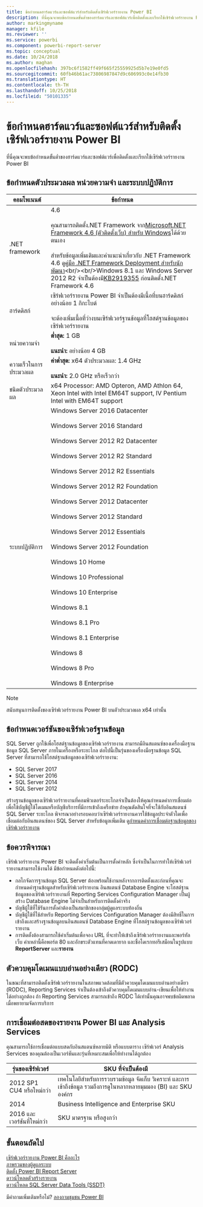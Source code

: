 ```yaml
---
title: ข้อกำหนดฮาร์ดแวร์และซอฟต์แวร์สำหรับติดตั้งเซิร์ฟเวอร์รายงาน Power BI
description: ที่นี่คุณจะพบข้อกำหนดขั้นต่ำของฮาร์ดแวร์และซอฟต์แวร์เพื่อติดตั้งและเรียกใช้เซิร์ฟเวอร์รายงาน Power BI
author: markingmyname
manager: kfile
ms.reviewer: ''
ms.service: powerbi
ms.component: powerbi-report-server
ms.topic: conceptual
ms.date: 10/24/2018
ms.author: maghan
ms.openlocfilehash: 397bc6f1582ff49f665f25559925d5b7e19e0fd5
ms.sourcegitcommit: 60fb46b61ac73806987847d9c606993c0e14fb30
ms.translationtype: HT
ms.contentlocale: th-TH
ms.lasthandoff: 10/25/2018
ms.locfileid: "50101335"
---
```

# <a name="hardware-and-software-requirements-for-installing-power-bi-report-server"></a>ข้อกำหนดฮาร์ดแวร์และซอฟต์แวร์สำหรับติดตั้งเซิร์ฟเวอร์รายงาน Power BI
ที่นี่คุณจะพบข้อกำหนดขั้นต่ำของฮาร์ดแวร์และซอฟต์แวร์เพื่อติดตั้งและเรียกใช้เซิร์ฟเวอร์รายงาน Power BI

## <a name="processor-memory-and-operating-system-requirements"></a>ข้อกำหนดตัวประมวลผล หน่วยความจำ และระบบปฏิบัติการ

| คอมโพเนนต์ | ข้อกำหนด |
| --- | --- |
| .NET framework |4.6<br><br>คุณสามารถติดตั้ง.NET Framework จาก[Microsoft.NET Framework 4.6 (ตัวติดตั้งเว็บ) สำหรับ Windows](http://support.microsoft.com/kb/3045560)ได้ด้วยตนเอง<br/><br/> สำหรับข้อมูลเพิ่มเติมและคำแนะนำเกี่ยวกับ .NET Framework 4.6 ดู[คู่มือ .NET Framework Deployment สำหรับนักพัฒนา](http://msdn.microsoft.com/library/ee942965\(v=vs.110\).aspx)<br/><br/>Windows 8.1 และ Windows Server 2012 R2 จำเป็นต้องมี[KB2919355](http://support.microsoft.com/kb/2919355) ก่อนติดตั้ง.NET Framework 4.6 |
| ฮาร์ดดิสก์ |เซิร์ฟเวอร์รายงาน Power BI จำเป็นต้องมีเนื้อที่บนฮาร์ดดิสก์อย่างน้อย 1 กิกะไบต์<br><br>จะต้องเพิ่มเนื้อที่ว่างบนเซิร์ฟเวอร์ฐานข้อมูลที่โฮสต์ฐานข้อมูลของเซิร์ฟเวอร์รายงาน |
| หน่วยความจำ |**ต่ำสุด:** 1 GB<br/><br/> **แนะนำ:** อย่างน้อย 4 GB |
| ความเร็วในการประมวลผล |**ค่าต่ำสุด:** x64 ตัวประมวลผล: 1.4 GHz<br/><br/> **แนะนำ:** 2.0 GHz หรือเร็วกว่า |
| ชนิดตัวประมวลผล |x64 Processor: AMD Opteron, AMD Athlon 64, Xeon Intel with Intel EM64T support, IV Pentium Intel with EM64T support |
| ระบบปฏิบัติการ |Windows Server 2016 Datacenter<br><br>Windows Server 2016 Standard<br><br>Windows Server 2012 R2 Datacenter<br><br>Windows Server 2012 R2 Standard<br><br>Windows Server 2012 R2 Essentials<br><br>Windows Server 2012 R2 Foundation<br><br>Windows Server 2012 Datacenter<br><br>Windows Server 2012 Standard<br><br>Windows Server 2012 Essentials<br><br>Windows Server 2012 Foundation<br><br>Windows 10 Home<br><br>Windows 10 Professional<br><br>Windows 10 Enterprise<br><br>Windows 8.1<br><br>Windows 8.1 Pro<br><br>Windows 8.1 Enterprise<br><br>Windows 8<br><br>Windows 8 Pro<br><br>Windows 8 Enterprise |

> [!NOTE]
> สนับสนุนการติดตั้งของเซิร์ฟเวอร์รายงาน Power BI บนตัวประมวลผล x64 เท่านั้น
> 
> 

## <a name="database-server-version-requirements"></a>ข้อกำหนดเวอร์ชันของเซิร์ฟเวอร์ฐานข้อมูล
SQL Server ถูกใช้เพื่อโฮสต์ฐานข้อมูลของเซิร์ฟเวอร์รายงาน สามารถมีอินสแตนซ์ของเครื่องมือฐานข้อมูล SQL Server ภายในเครื่องหรือระยะไกล ต่อไปนี้เป็นรุ่นของเครื่องมือฐานข้อมูล SQL Server ที่สามารถใช้โฮสต์ฐานข้อมูลของเซิร์ฟเวอร์รายงาน:

* SQL Server 2017
* SQL Server 2016
* SQL Server 2014
* SQL Server 2012

สร้างฐานข้อมูลของเซิร์ฟเวอร์รายงานที่คอมพิวเตอร์ระยะไกลจำเป็นต้องให้คุณกำหนดค่าการเชื่อมต่อเพื่อใช้บัญชีผู้ใช้โดเมนหรือบัญชีบริการที่มีการเข้าถึงเครือข่าย ถ้าคุณตัดสินใจที่จะใช้กับอินสแตนซ์ SQL Server ระยะไกล พิจารณาอย่างรอบคอบว่าเซิร์ฟเวอร์รายงานควรใช้ข้อมูลประจำตัวใดเพื่อเชื่อมต่อกับอินสแตนซ์ของ SQL Server สำหรับข้อมูลเพิ่มเติม ดู[กำหนดค่าการเชื่อมต่อฐานข้อมูลของเซิร์ฟเวอร์รายงาน](https://docs.microsoft.com/sql/reporting-services/install-windows/configure-a-report-server-database-connection-ssrs-configuration-manager)

## <a name="considerations"></a>ข้อควรพิจารณา
เซิร์ฟเวอร์รายงาน Power BI จะติดตั้งค่าเริ่มต้นเป็นการตั้งค่าหลัก ซึ่งจำเป็นในการทำให้เซิร์ฟเวอร์รายงานสามารถใช้งานได้ มีข้อกำหนดดังต่อไปนี้:

* กลไกจัดการฐานข้อมูล SQL Server ต้องพร้อมใช้งานหลังจากการติดตั้งและก่อนที่คุณจะกำหนดค่าฐานข้อมูลสำหรับเซิร์ฟเวอร์รายงาน อินสแตนซ์ Database Engine จะโฮสต์ฐานข้อมูลของเซิร์ฟเวอร์รายงานที่ Reporting Services Configuration Manager เป็นผู้สร้าง Database Engine ไม่จำเป็นสำหรับการติดตั้งค่าจริง
* บัญชีผู้ใช้ที่ใช้รันการตั้งค่าต้องเป็นสมาชิกของกลุ่มผู้ดูแลระบบท้องถิ่น
* บัญชีผู้ใช้ที่ใช้สำหรับ Reporting Services Configuration Manager ต้องมีสิทธิ์ในการเข้าถึงและสร้างฐานข้อมูลบนอินสแตนซ์ Database Engine ที่โฮสต์ฐานข้อมูลของเซิร์ฟเวอร์รายงาน
* การติดตั้งต้องสามารถใช้ค่าเริ่มต้นเพื่อจอง URL ที่จะทำให้เข้าถึงเซิร์ฟเวอร์รายงานและพอร์ทัลเว็บ ค่าเหล่านี้คือพอร์ต 80 และอักขระตัวแทนที่คาดเดายาก และชื่อไดเรกทอรีเสมือนในรูปแบบ **ReportServer** และ**รายงาน**

## <a name="read-only-domain-controller-rodc"></a>ตัวควบคุมโดเมนแบบอ่านอย่างเดียว (RODC)
 ในขณะที่สามารถติดตั้งเซิร์ฟเวอร์รายงานในสภาพแวดล้อมที่มีตัวควบคุมโดเมนแบบอ่านอย่างเดียว (RODC), Reporting Services จำเป็นต้องเข้าถึงตัวควบคุมโดเมนแบบอ่าน-เขียนเพื่อให้ทำงานได้อย่างถูกต้อง ถ้า Reporting Services สามารถเข้าถึง RODC ได้เท่านั้นคุณอาจพบข้อผิดพลาดเมื่อพยายามจัดการบริการ

## <a name="power-bi-reports-and-analysis-services-live-connections"></a>การเชื่อมต่อสดของรายงาน Power BI และ Analysis Services
คุณสามารถใช้การเชื่อมต่อแบบสดกับอินสแตนซ์หลายมิติ หรือแบบตาราง เซิร์ฟเวอร์ Analysis Services ของคุณต้องเป็นเวอร์ชันและรุ่นที่เหมาะสมเพื่อให้ทำงานได้ถูกต้อง

| **รุ่นของเซิร์ฟเวอร์** | **SKU ที่จำเป็นต้องมี** |
| --- | --- |
| 2012 SP1 CU4 หรือใหม่กว่า |เทคโนโลยีสำหรับการรวบรวมข้อมูล จัดเก็บ วิเคราะห์ และการเข้าถึงข้อมูล รวมถึงการดูในหลากหลายมุมมอง (BI) และ SKU องค์กร |
| 2014 |Business Intelligence and Enterprise SKU |
| 2016 และเวอร์ชันที่ใหม่กว่า |SKU มาตรฐาน หรือสูงกว่า |

## <a name="next-steps"></a>ขั้นตอนถัดไป
[เซิร์ฟเวอร์รายงาน Power BI คืออะไร](get-started.md)  
[ภาพรวมของผู้ดูแลระบบ](admin-handbook-overview.md)  
[ติดตั้ง Power BI Report Server](install-report-server.md)  
[ดาวน์โหลดตัวสร้างรายงาน](https://www.microsoft.com/download/details.aspx?id=53613)  
[ดาวน์โหลด SQL Server Data Tools (SSDT)](http://go.microsoft.com/fwlink/?LinkID=616714)

มีคำถามเพิ่มเติมหรือไม่? [ลองถามชุมชน Power BI](https://community.powerbi.com/)

